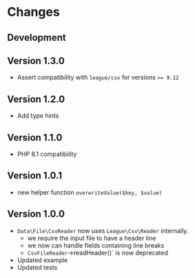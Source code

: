 # Changes

## Development

## Version 1.3.0

* Assert compatibility with `league/csv` for versions `>= 9.12`


## Version 1.2.0

* Add type hints


## Version 1.1.0

* PHP 8.1 compatibility


## Version 1.0.1

* new helper function `overwriteValue($key, $value)`


## Version 1.0.0

* `Data\File\CsvReader` now uses `League\Csv\Reader` internally.
  * we require the input file to have a header line
  * we now can handle fields containing line breaks
  * `CsvFileReader`->readHeader()` is now deprecated 
* Updated example
* Updated tests
